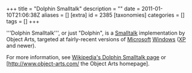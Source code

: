 +++
title = "Dolphin Smalltalk"
description = ""
date = 2011-01-10T21:06:38Z
aliases = []
[extra]
id = 2385
[taxonomies]
categories = []
tags = []
+++



'''Dolphin Smalltalk''', or just "Dolphin", is a [Smalltalk](https://rosettacode.org/wiki/Smalltalk) implementation by Object Arts, targeted at fairly-recent versions of [Microsoft](https://rosettacode.org/wiki/Microsoft) [Windows](https://rosettacode.org/wiki/Windows) ([XP](https://en.wikipedia.org/wiki/Windows_XP) and newer).

For more information, see [Wikipedia's Dolphin Smalltalk page](https://en.wikipedia.org/wiki/Dolphin_Smalltalk) or [http://www.object-arts.com/ the Object Arts homepage].
